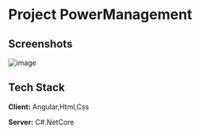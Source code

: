 

# Project PowerManagement
## Screenshots

![image](https://github.com/user-attachments/assets/9076a9c1-3067-45c2-8c8d-6f7227f33e0d)


## Tech Stack

**Client:** Angular,Html,Css

**Server:** C#.NetCore

